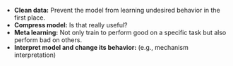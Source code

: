 
- **Clean data:** Prevent the model from learning undesired behavior in the first place.
- **Compress model:** Is that really useful?
- **Meta learning:** Not only train to perform good on a specific task but also perform bad on others.
- **Interpret model and change its behavior:** (e.g., mechanism interpretation)